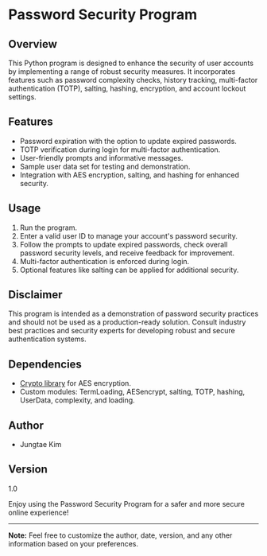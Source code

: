 # Password Security Program

## Overview

This Python program is designed to enhance the security of user accounts by implementing a range of robust security measures. It incorporates features such as password complexity checks, history tracking, multi-factor authentication (TOTP), salting, hashing, encryption, and account lockout settings.

## Features

- Password expiration with the option to update expired passwords.
- TOTP verification during login for multi-factor authentication.
- User-friendly prompts and informative messages.
- Sample user data set for testing and demonstration.
- Integration with AES encryption, salting, and hashing for enhanced security.

## Usage

1. Run the program.
2. Enter a valid user ID to manage your account's password security.
3. Follow the prompts to update expired passwords, check overall password security levels, and receive feedback for improvement.
4. Multi-factor authentication is enforced during login.
5. Optional features like salting can be applied for additional security.

## Disclaimer

This program is intended as a demonstration of password security practices and should not be used as a production-ready solution. Consult industry best practices and security experts for developing robust and secure authentication systems.

## Dependencies

- [Crypto library](https://pypi.org/project/pycryptodome/) for AES encryption.
- Custom modules: TermLoading, AESencrypt, salting, TOTP, hashing, UserData, complexity, and loading.

## Author

- Jungtae Kim

## Version

1.0

Enjoy using the Password Security Program for a safer and more secure online experience!

---

**Note:** Feel free to customize the author, date, version, and any other information based on your preferences.
